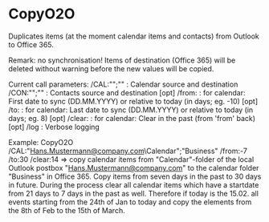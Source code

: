 # CopyO2O
Duplicates items (at the moment calendar items and contacts) from Outlook to Office 365.

Remark: no synchronisation! Items of destination (Office 365) will be deleted without warning before the new values will be copied.

Current call parameters:
/CAL:"<source>";"<destination>" : Calendar source and destination
/CON:"<source>";"<destination>" : Contacts source and destination
[opt] /from:<date>              : for calendar: First date to sync (DD.MM.YYYY) or relative to today (in days; eg. -10)
[opt] /to:<date>                : for calendar: Last date to sync (DD.MM.YYYY) or relative to today (in days; eg. 8)
[opt] /clear:<days>             : for calendar: Clear <days> in the past (from 'from' back)
[opt] /log                      : Verbose logging

Example: CopyO2O /CAL:"Hans.Mustermann@company.com\Calendar";"Business" /from:-7 /to:30 /clear:14
=> copy calendar items from "Calendar"-folder of the local Outlook postbox "Hans.Mustermann@company.com" to the calendar folder "Business" in Office 365. Copy items from seven days in the past to 30 days in future. During the process clear all calendar items which have a startdate from 21 days to 7 days in the past as well.
Therefore if today is the 15.02. all events starting from the 24th of Jan to today and copy the elements from the 8th of Feb to the 15th of March.
